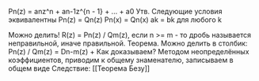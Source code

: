 Pn(z) = anz^n + an-1z^{n - 1} + ... + a0
Утв.
Следующие условия эквивалентны
Pn(z) = Qn(z)
Pn(x) = Qn(x)
ak = bk для любого k

Можно делить!
R(z) = Pn(z) / Qm(z), если n >= m - то дробь называется неправильной, иначе правильной.
Теорема.
Можно делить в столбик:
Pn(z) / Qm(z) = Dn-m(z) +
Как доказываем? Методом неопределённых коэффициентов, приводим к общему знаменателю, записываем в общем виде
Следствие:
[[Теорема Безу]]
